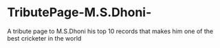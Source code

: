 # TributePage-M.S.Dhoni-
A tribute page to M.S.Dhoni his top 10 records that makes him one of the best cricketer in the world
